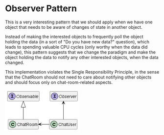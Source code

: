 # Observer Pattern

This is a very interesting pattern that we should apply when we have one object that needs to be aware of changes of state in another object.

Instead of making the interested objects to frequently poll the object holding the data (in a sort of "Do you have new data?" question), which leads to spending valuable CPU cycles (only worthy when the data did change), this pattern suggests that we change the paradigm and make the object holding the data to notify any other interested objects, when the data changed.

This implementation violates the Single Responsibility Principle, in the sense that the ChatRoom should not need to care about notifying other objects and should focus only on chat-room-related aspects.

![](diagram.png?)